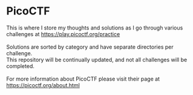 # PicoCTF
This is where I store my thoughts and solutions as I go through various challenges at https://play.picoctf.org/practice </br></br>
Solutions are sorted by category and have separate directories per  challenge.</br>
This repository will be continually updated, and not all challenges will be completed.</br></br>
For more information about PicoCTF please visit their page at https://picoctf.org/about.html
